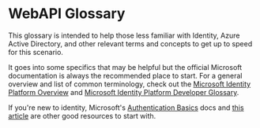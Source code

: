 # WebAPI Glossary
This glossary is intended to help those less familiar with Identity, Azure Active Directory, and other relevant terms and concepts to get up to speed for this scenario.

It goes into some specifics that may be helpful but the official Microsoft documentation is always the recommended place to start. For a general overview and list of common terminology, check out the [Microsoft Identity Platform Overview](https://docs.microsoft.com/en-us/azure/active-directory/develop/v2-overview) and [Microsoft Identity Platform Developer Glossary](https://docs.microsoft.com/en-us/azure/active-directory/develop/developer-glossary).

If you're new to identity, Microsoft's [Authentication Basics](https://docs.microsoft.com/en-us/azure/active-directory/develop/authentication-scenarios) docs and [this article](https://winsmarts.com/the-absolute-basics-of-identity-7e373cc0a85c) are other good resources to start with.
